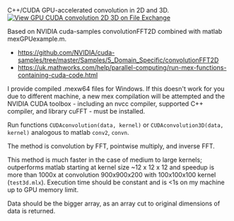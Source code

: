 C++/CUDA GPU-accelerated convolution in 2D and 3D. [![View GPU CUDA convolution 2D 3D on File Exchange](https://www.mathworks.com/matlabcentral/images/matlab-file-exchange.svg)](https://uk.mathworks.com/matlabcentral/fileexchange/129964-gpu-cuda-convolution-2d-3d)

Based on NVIDIA cuda-samples convolutionFFT2D combined with matlab mexGPUexample.m.
- https://github.com/NVIDIA/cuda-samples/tree/master/Samples/5_Domain_Specific/convolutionFFT2D
- https://uk.mathworks.com/help/parallel-computing/run-mex-functions-containing-cuda-code.html 

I provide compiled .mexw64 files for Windows.  If this doesn't work for you due to different machine, a new mex compilation 
will be attempted and the
NVIDIA CUDA toolbox - including an nvcc compiler, supported C++ compiler, and library cuFFT - must be installed.

Run functions ``CUDAconvolution(data, kernel)`` or ``CUDAconvolution3D(data, kernel)`` analogous to matlab ``conv2``, ``convn``.

The method is convolution by FFT, pointwise multiply, and inverse FFT.

This method is much faster in the case of medium to large kernels; 
outperforms matlab starting at kernel size ~12 x 12 x 12 and speedup is more than 1000x at convolution 900x900x200 with 100x100x100 kernel (``test3d.mlx``).
Execution time should be constant and is <1s on my machine up to GPU memory limit.

Data should be the bigger array, as an array cut to original dimensions of data is returned.
